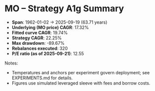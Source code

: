 # MO – Strategy A1g Summary

- **Span**: 1962-01-02 → 2025-09-19 (63.71 years)
- **Underlying (MO price) CAGR**: 17.32%
- **Fitted curve CAGR**: 19.74%
- **Strategy CAGR**: 22.25%
- **Max drawdown**: -89.67%
- **Rebalances executed**: 320
- **P/E ratio (as of 2025-09-21)**: 12.55

Notes:

- Temperatures and anchors per experiment govern deployment; see EXPERIMENTS.md for details.
- Figures use simulated leveraged sleeve with fees and borrow costs.

